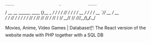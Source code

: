     ____                    _            ____  
   / __ \__  ______  ____  (_)___ _ ____/ / /_ 
  / /_/ / / / / __ \/_  / / / __ `// __  / __ \
 / ____/ /_/ / / / / / /_/ / /_/ // /_/ / /_/ /
/_/    \__,_/_/ /_/ /___/_/\__,_(_)__,_/_.___/ 
                                               
Movies, Anime, Video Games | Database📦
The React version of the website made with PHP together with a SQL DB
